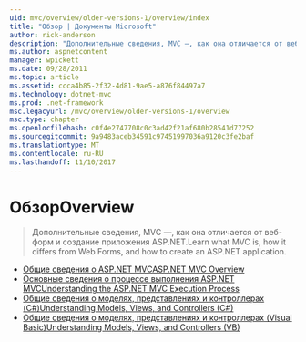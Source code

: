 ```yaml
---
uid: mvc/overview/older-versions-1/overview/index
title: "Обзор | Документы Microsoft"
author: rick-anderson
description: "Дополнительные сведения, MVC —, как она отличается от веб-форм и создание приложения ASP.NET."
ms.author: aspnetcontent
manager: wpickett
ms.date: 09/28/2011
ms.topic: article
ms.assetid: ccca4b85-2f32-4d81-9ae5-a876f84497a7
ms.technology: dotnet-mvc
ms.prod: .net-framework
msc.legacyurl: /mvc/overview/older-versions-1/overview
msc.type: chapter
ms.openlocfilehash: c0f4e2747708c0c3ad42f21af680b28541d77252
ms.sourcegitcommit: 9a9483aceb34591c97451997036a9120c3fe2baf
ms.translationtype: MT
ms.contentlocale: ru-RU
ms.lasthandoff: 11/10/2017
---
```

<a name="overview"></a><span data-ttu-id="6e88e-103">Обзор</span><span class="sxs-lookup"><span data-stu-id="6e88e-103">Overview</span></span>
====================
> <span data-ttu-id="6e88e-104">Дополнительные сведения, MVC —, как она отличается от веб-форм и создание приложения ASP.NET.</span><span class="sxs-lookup"><span data-stu-id="6e88e-104">Learn what MVC is, how it differs from Web Forms, and how to create an ASP.NET application.</span></span>


- [<span data-ttu-id="6e88e-105">Общие сведения о ASP.NET MVC</span><span class="sxs-lookup"><span data-stu-id="6e88e-105">ASP.NET MVC Overview</span></span>](asp-net-mvc-overview.md)
- [<span data-ttu-id="6e88e-106">Основные сведения о процессе выполнения ASP.NET MVC</span><span class="sxs-lookup"><span data-stu-id="6e88e-106">Understanding the ASP.NET MVC Execution Process</span></span>](understanding-the-asp-net-mvc-execution-process.md)
- [<span data-ttu-id="6e88e-107">Общие сведения о моделях, представлениях и контроллерах (C#)</span><span class="sxs-lookup"><span data-stu-id="6e88e-107">Understanding Models, Views, and Controllers (C#)</span></span>](understanding-models-views-and-controllers-cs.md)
- [<span data-ttu-id="6e88e-108">Общие сведения о моделях, представлениях и контроллерах (Visual Basic)</span><span class="sxs-lookup"><span data-stu-id="6e88e-108">Understanding Models, Views, and Controllers (VB)</span></span>](understanding-models-views-and-controllers-vb.md)
